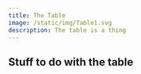 ```yaml
---
title: The Table
image: /static/img/Table1.svg
description: The table is a thing
---
```

## Stuff to do with the table